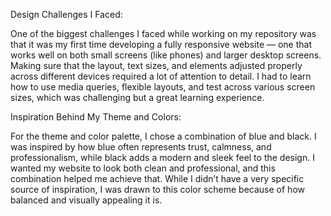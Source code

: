 Design Challenges I Faced:

One of the biggest challenges I faced while working on my repository was that it was my first time developing a fully responsive website — one that works well on both small screens (like phones) and larger desktop screens. Making sure that the layout, text sizes, and elements adjusted properly across different devices required a lot of attention to detail. I had to learn how to use media queries, flexible layouts, and test across various screen sizes, which was challenging but a great learning experience.

Inspiration Behind My Theme and Colors:

For the theme and color palette, I chose a combination of blue and black. I was inspired by how blue often represents trust, calmness, and professionalism, while black adds a modern and sleek feel to the design. I wanted my website to look both clean and professional, and this combination helped me achieve that. While I didn’t have a very specific source of inspiration, I was drawn to this color scheme because of how balanced and visually appealing it is.
